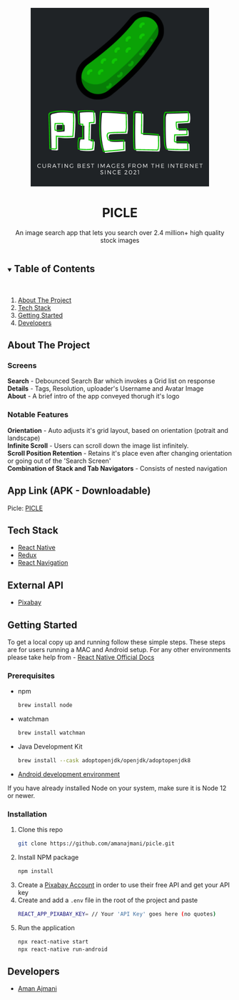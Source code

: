 <p align="center">
  <img src="src/assets/images/logoLarge.png" alt="Picle's Logo" style="height:400px"/>
</p>
<p align="center">
  <h1 align="center">PICLE</h1>
  <p align="center">
  An image search app that lets you search over 2.4 million+ high quality stock images
  </p>
</p>
<details open="open">
  <summary><h2 style="display: inline-block">Table of Contents</h2></summary>
  <br/>
  <ol>
    <li><a href="#about-the-project">About The Project</a></li>
    <li><a href="#tech-stack">Tech Stack</a></li>
    <li><a href="#getting-started">Getting Started</a></li>
    <li><a href="#developers">Developers</a></li>
  </ol>
</details>

## About The Project
### Screens
**Search** - Debounced Search Bar which invokes a Grid list on response<br/>
**Details** - Tags, Resolution, uploader's Username and Avatar Image <br/>
**About** - A brief intro of the app conveyed thorugh it's logo   <br/>

### Notable Features
**Orientation** - Auto adjusts it's grid layout, based on orientation (potrait and landscape)<br/>
**Infinite Scroll** - Users can scroll down the image list infinitely.<br/>
**Scroll Position Retention** - Retains it's place even after changing orientation or going out of the 'Search Screen' <br/>
**Combination of Stack and Tab Navigators** - Consists of nested navigation <br/>

## App Link (APK - Downloadable)
Picle: [PICLE]()

## Tech Stack
- [React Native](https://reactnative.dev/)
- [Redux](https://redux.js.org/)
- [React Navigation](https://reactnavigation.org/)

## External API
- [Pixabay](https://pixabay.com/api/docs/)

<!-- GETTING STARTED -->
## Getting Started
To get a local copy up and running follow these simple steps.
These steps are for users running a MAC and Android setup.
For any other environments please take help from - [React Native Official Docs](https://reactnative.dev/docs/environment-setup)

### Prerequisites
- npm
  ```sh
  brew install node
  ```
- watchman
  ```sh
  brew install watchman
  ```
- Java Development Kit
  ```sh
  brew install --cask adoptopenjdk/openjdk/adoptopenjdk8
  ```
- [Android development environment](https://reactnative.dev/docs/environment-setup)

If you have already installed Node on your system, make sure it is Node 12 or newer.

### Installation
1. Clone this repo
   ```sh
   git clone https://github.com/amanajmani/picle.git
   ```
2. Install NPM package
   ```sh
   npm install
   ```
3. Create a [Pixabay Account](https://pixabay.com/api/docs/) in order to use their free API and get your API key
4. Create and add a `.env` file in the root of the project and paste
   ```sh
   REACT_APP_PIXABAY_KEY= // Your 'API Key' goes here (no quotes)
   ```
5. Run the application
    ```sh
    npx react-native start
    npx react-native run-android
    ```

## Developers
- [Aman Ajmani](https://github.com/amanajmani)

